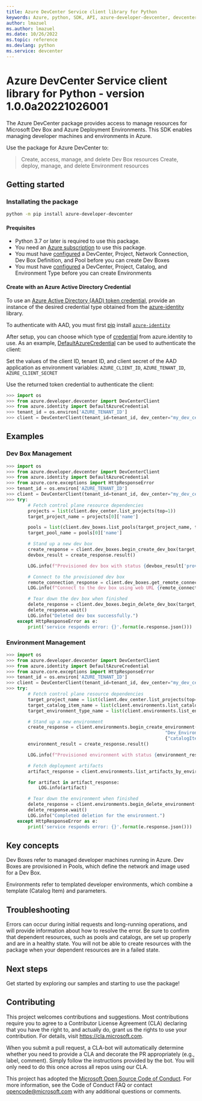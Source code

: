 ```yaml
---
title: Azure DevCenter Service client library for Python
keywords: Azure, python, SDK, API, azure-developer-devcenter, devcenter
author: lmazuel
ms.author: lmazuel
ms.date: 10/26/2022
ms.topic: reference
ms.devlang: python
ms.service: devcenter
---
```


# Azure DevCenter Service client library for Python - version 1.0.0a20221026001 

The Azure DevCenter package provides access to manage resources for Microsoft Dev Box and Azure Deployment Environments. This SDK enables managing developer machines and environments in Azure.

Use the package for Azure DevCenter to:
> Create, access, manage, and delete Dev Box resources
> Create, deploy, manage, and delete Environment resources

## Getting started

### Installating the package

```bash
python -m pip install azure-developer-devcenter
```

#### Prequisites

- Python 3.7 or later is required to use this package.
- You need an [Azure subscription][azure_sub] to use this package.
- You must have [configured](https://learn.microsoft.com/azure/dev-box/quickstart-configure-dev-box-service) a DevCenter, Project, Network Connection, Dev Box Definition, and Pool before you can create Dev Boxes 
- You must have [configured](https://learn.microsoft.com/azure/deployment-environments/) a DevCenter, Project, Catalog, and Environment Type before you can create Environments

#### Create with an Azure Active Directory Credential
To use an [Azure Active Directory (AAD) token credential][authenticate_with_token],
provide an instance of the desired credential type obtained from the
[azure-identity][azure_identity_credentials] library.

To authenticate with AAD, you must first [pip][pip] install [`azure-identity`][azure_identity_pip]

After setup, you can choose which type of [credential][azure_identity_credentials] from azure.identity to use.
As an example, [DefaultAzureCredential][default_azure_credential] can be used to authenticate the client:

Set the values of the client ID, tenant ID, and client secret of the AAD application as environment variables:
`AZURE_CLIENT_ID`, `AZURE_TENANT_ID`, `AZURE_CLIENT_SECRET`

Use the returned token credential to authenticate the client:

```python
>>> import os
>>> from azure.developer.devcenter import DevCenterClient
>>> from azure.identity import DefaultAzureCredential
>>> tenant_id = os.environ['AZURE_TENANT_ID']
>>> client = DevCenterClient(tenant_id=tenant_id, dev_center="my_dev_center", credential=DefaultAzureCredential())
```

## Examples

### Dev Box Management
```python
>>> import os
>>> from azure.developer.devcenter import DevCenterClient
>>> from azure.identity import DefaultAzureCredential
>>> from azure.core.exceptions import HttpResponseError
>>> tenant_id = os.environ['AZURE_TENANT_ID']
>>> client = DevCenterClient(tenant_id=tenant_id, dev_center="my_dev_center", credential=DefaultAzureCredential())
>>> try:
        # Fetch control plane resource dependencies
        projects = list(client.dev_center.list_projects(top=1))
        target_project_name = projects[0]['name']

        pools = list(client.dev_boxes.list_pools(target_project_name, top=1))
        target_pool_name = pools[0]['name']

        # Stand up a new dev box
        create_response = client.dev_boxes.begin_create_dev_box(target_project_name, "Test_DevBox", {"poolName": target_pool_name})
        devbox_result = create_response.result()

        LOG.info(f"Provisioned dev box with status {devbox_result['provisioningState']}.")

        # Connect to the provisioned dev box
        remote_connection_response = client.dev_boxes.get_remote_connection(target_project_name, "Test_DevBox")
        LOG.info(f"Connect to the dev box using web URL {remote_connection_response['webUrl']}")

        # Tear down the dev box when finished
        delete_response = client.dev_boxes.begin_delete_dev_box(target_project_name, "Test_DevBox")
        delete_response.wait()
        LOG.info("Deleted dev box successfully.")
    except HttpResponseError as e:
        print('service responds error: {}'.format(e.response.json()))

```

### Environment Management
```python
>>> import os
>>> from azure.developer.devcenter import DevCenterClient
>>> from azure.identity import DefaultAzureCredential
>>> from azure.core.exceptions import HttpResponseError
>>> tenant_id = os.environ['AZURE_TENANT_ID']
>>> client = DevCenterClient(tenant_id=tenant_id, dev_center="my_dev_center", credential=DefaultAzureCredential())
>>> try:
        # Fetch control plane resource dependencies
        target_project_name = list(client.dev_center.list_projects(top=1))[0]['name']
        target_catalog_item_name = list(client.environments.list_catalog_items(target_project_name, top=1))[0]['name']
        target_environment_type_name = list(client.environments.list_environment_types(target_project_name, top=1))[0]['name']

        # Stand up a new environment
        create_response = client.environments.begin_create_environment(target_project_name,
                                                           "Dev_Environment",
                                                           {"catalogItemName": target_catalog_item_name, "environmentType": target_environment_type_name})
        environment_result = create_response.result()

        LOG.info(f"Provisioned environment with status {environment_result['provisioningState']}.")

        # Fetch deployment artifacts
        artifact_response = client.environments.list_artifacts_by_environment(target_project_name, "Dev_Environment")

        for artifact in artifact_response:
            LOG.info(artifact)

        # Tear down the environment when finished
        delete_response = client.environments.begin_delete_environment(target_project_name, "Dev_Environment")
        delete_response.wait()
        LOG.info("Completed deletion for the environment.")
    except HttpResponseError as e:
        print('service responds error: {}'.format(e.response.json()))

```
## Key concepts
Dev Boxes refer to managed developer machines running in Azure. Dev Boxes are provisioned in Pools, which define the network and image used for a Dev Box.

Environments refer to templated developer environments, which combine a template (Catalog Item) and parameters.

## Troubleshooting
Errors can occur during initial requests and long-running operations, and will provide information about how to resolve the error. 
Be sure to confirm that dependent resources, such as pools and catalogs, are set up properly and are in a healthy state. You will not be able to create resources with the package when your dependent resources are in a failed state.

## Next steps
Get started by exploring our samples and starting to use the package!

## Contributing

This project welcomes contributions and suggestions. Most contributions require
you to agree to a Contributor License Agreement (CLA) declaring that you have
the right to, and actually do, grant us the rights to use your contribution.
For details, visit https://cla.microsoft.com.

When you submit a pull request, a CLA-bot will automatically determine whether
you need to provide a CLA and decorate the PR appropriately (e.g., label,
comment). Simply follow the instructions provided by the bot. You will only
need to do this once across all repos using our CLA.

This project has adopted the
[Microsoft Open Source Code of Conduct][code_of_conduct]. For more information,
see the Code of Conduct FAQ or contact opencode@microsoft.com with any
additional questions or comments.

<!-- LINKS -->
[code_of_conduct]: https://opensource.microsoft.com/codeofconduct/
[authenticate_with_token]: /azure/cognitive-services/authentication?tabs=powershell#authenticate-with-an-authentication-token
[azure_identity_credentials]: https://github.com/Azure/azure-sdk-for-python/tree/main/sdk/identity/azure-identity#credentials
[azure_identity_pip]: https://pypi.org/project/azure-identity/
[default_azure_credential]: https://github.com/Azure/azure-sdk-for-python/tree/main/sdk/identity/azure-identity#defaultazurecredential
[pip]: https://pypi.org/project/pip/
[azure_sub]: https://azure.microsoft.com/free/

